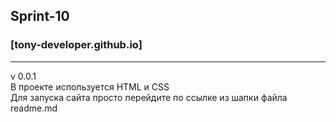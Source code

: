 ## Sprint-10
### [tony-developer.github.io] 

****************************
v 0.0.1  
В проекте используется HTML и CSS  
Для запуска сайта просто перейдите по ссылке из шапки файла readme.md

